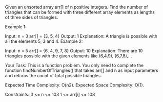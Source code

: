 Given an unsorted array arr[] of n positive integers. Find the number of triangles that can be formed with three different array elements as lengths of three sides of triangles. 

Example 1:

Input: 
n = 3
arr[] = {3, 5, 4}
Output: 
1
Explanation: 
A triangle is possible 
with all the elements 5, 3 and 4.
Example 2:

Input: 
n = 5
arr[] = {6, 4, 9, 7, 8}
Output: 
10
Explanation: 
There are 10 triangles
possible  with the given elements like
(6,4,9), (6,7,8),...
 

Your Task: 
This is a function problem. You only need to complete the function findNumberOfTriangles() that takes arr[] and n as input parameters and returns the count of total possible triangles.

Expected Time Complexity: O(n2).
Expected Space Complexity: O(1).

Constraints:
3 <= n <= 103
1 <= arr[i] <= 103

